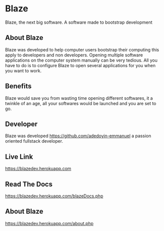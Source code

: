 # Blaze

Blaze, the next big software.
A software made to bootstrap development


## About Blaze

Blaze was developed to help computer users bootstrap their computing  this apply to
developers and non developers. Opening multiple software applications on the computer system manually can be very tedious.
All you have to do is to configure Blaze to open several applications for you when you want to work.



## Benefits 

Blaze would save you from wasting time opening different softwares, it a twinkle of an age, all your softwares would be launched and you are set to go.



## Developer

Blaze was developed https://github.com/adedoyin-emmanuel a passion oriented fullstack developer.



## Live Link

https://blazedev.herokuapp.com

## Read The Docs

https://blazedev.herokuapp.com/blazeDocs.php

## About Blaze

https://blazedev.herokuapp.com/about.php
